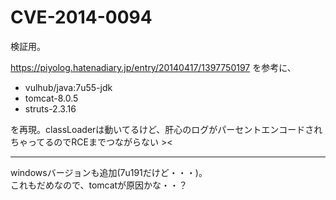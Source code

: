 # CVE-2014-0094

検証用。

<https://piyolog.hatenadiary.jp/entry/20140417/1397750197> を参考に、

- vulhub/java:7u55-jdk
- tomcat-8.0.5
- struts-2.3.16

を再現。classLoaderは動いてるけど、肝心のログがパーセントエンコードされちゃってるのでRCEまでつながらない ><

---

windowsバージョンも追加(7u191だけど・・・)。  
これもだめなので、tomcatが原因かな・・？
